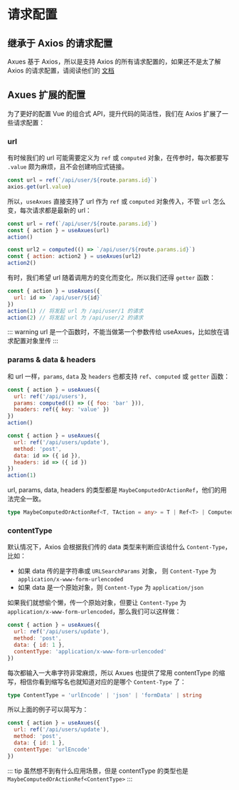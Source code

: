 # 请求配置

## 继承于 Axios 的请求配置

Axues 基于 Axios，所以是支持 Axios 的所有请求配置的，如果还不是太了解 Axios 的请求配置，请阅读他们的 [文档](https://axios-http.com/zh/docs/req_config)

## Axues 扩展的配置

为了更好的配置 Vue 的组合式 API，提升代码的简洁性，我们在 Axios 扩展了一些请求配置：

### url

有时候我们的 url 可能需要定义为 `ref` 或 `computed` 对象，在传参时，每次都要写 `.value` 颇为麻烦，且不会创建响应式链接。

```javascript
const url = ref(`/api/user/${route.params.id}`)
axios.get(url.value)
```

所以，`useAxues` 直接支持了 url 作为 `ref` 或 `computed` 对象传入，不管 `url` 怎么变，每次请求都是最新的 url：

```javascript
const url = ref(`/api/user/${route.params.id}`)
const { action } = useAxues(url)
action()

const url2 = computed(() => `/api/user/${route.params.id}`)
const { action: action2 } = useAxues(url2)
action2()
```

有时，我们希望 url 随着调用方的变化而变化，所以我们还得 `getter` 函数：

```javascript
const { action } = useAxues({
  url: id => `/api/user/${id}`
})
action(1) // 将发起 url 为 /api/user/1 的请求
action(2) // 将发起 url 为 /api/user/2 的请求
```

::: warning
url 是一个函数时，不能当做第一个参数传给 useAxues，比如放在请求配置对象里传
:::

### params & data & headers

和 url 一样，`params`, `data` 及 `headers` 也都支持 `ref`、`computed` 或 `getter` 函数：

```javascript
const { action } = useAxues({
  url: ref('/api/users'),
  params: computed(() => ({ foo: 'bar' })),
  headers: ref({ key: 'value' })
})
action()
```

```javascript
const { action } = useAxues({
  url: ref('/api/users/update'),
  method: 'post',
  data: id => ({ id }),
  headers: id => ({ id })
})
action(1)
```

url, params, data, headers 的类型都是 `MaybeComputedOrActionRef`，他们的用法完全一致。

```typescript
type MaybeComputedOrActionRef<T, TAction = any> = T | Ref<T> | ComputedRef<T> | ((actionPayload?: TAction) => T)
```

### contentType

默认情况下，Axios 会根据我们传的 data 类型来判断应该给什么 `Content-Type`，比如：

- 如果 data 传的是字符串或 `URLSearchParams` 对象， 则 `Content-Type` 为 `application/x-www-form-urlencoded`
- 如果 data 是一个原始对象，则 `Content-Type` 为 `application/json`

如果我们就想偷个懒，传一个原始对象，但要让 `Content-Type` 为 `application/x-www-form-urlencoded`，那么我们可以这样做：

```javascript
const { action } = useAxues({
  url: ref('/api/users/update'),
  method: 'post',
  data: { id: 1 },
  contentType: 'application/x-www-form-urlencoded'
})
```

每次都输入一大串字符非常麻烦，所以 Axues 也提供了常用 contentType 的缩写，相信你看到缩写名也就知道对应的是哪个 `Content-Type` 了：

```typescript
type ContentType = 'urlEncode' | 'json' | 'formData' | string
```

所以上面的例子可以简写为：

```javascript
const { action } = useAxues({
  url: ref('/api/users/update'),
  method: 'post',
  data: { id: 1 },
  contentType: 'urlEncode'
})
```

::: tip
虽然想不到有什么应用场景，但是 contentType 的类型也是 `MaybeComputedOrActionRef<ContentType>`
:::
